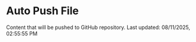 # Auto Push File

Content that will be pushed to GitHub repository.
Last updated: 08/11/2025, 02:55:55 PM
